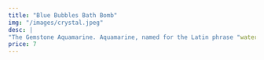 ```yaml
---
title: "Blue Bubbles Bath Bomb"
img: "/images/crystal.jpeg"
desc: |
"The Gemstone Aquamarine. Aquamarine, named for the Latin phrase "water of the sea", is the blue to blue-green variety Beryl. ... Aquamarine ranges in color from a faint light blue to blue and bluish-green, with lighter colored stones being the more common type"
price: 7
---
```

